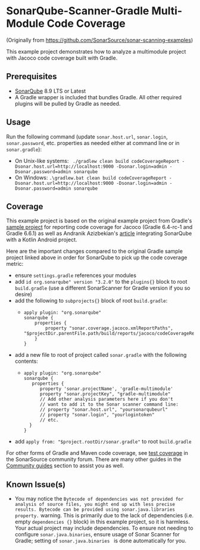 # SonarQube-Scanner-Gradle Multi-Module Code Coverage

(Originally from https://github.com/SonarSource/sonar-scanning-examples)

This example project demonstrates how to analyze a multimodule project with Jacoco code coverage built with Gradle.

## Prerequisites
* [SonarQube](http://www.sonarqube.org/downloads/) 8.9 LTS or Latest
* A Gradle wrapper is included that bundles Gradle. All other required plugins will be pulled by Gradle as needed.

## Usage
Run the following command (update `sonar.host.url`, `sonar.login`, `sonar.password`, etc. properties as needed either at command line or in `sonar.gradle`):
* On Unix-like systems:
  ` ./gradlew clean build codeCoverageReport -Dsonar.host.url=http://localhost:9000 -Dsonar.login=admin -Dsonar.password=admin sonarqube`
* On Windows:
  `.\gradlew.bat clean build codeCoverageReport -Dsonar.host.url=http://localhost:9000 -Dsonar.login=admin -Dsonar.password=admin sonarqube`

## Coverage
This example project is based on the original example project from Gradle's [sample project](https://docs.gradle.org/6.4-rc-1/samples/sample_jvm_multi_project_with_code_coverage.html) for reporting code coverage for Jacoco (Gradle 6.4-rc-1 and Gradle 6.6.1) as well as Andranik Azizbekian's [article](https://developer.disqo.com/blog/setup-android-project/)  integrating SonarQube with a Kotlin Android project.

Here are the important changes compared to the original Gradle sample project linked above in order for SonarQube to pick up the code coverage metric:
* ensure `settings.gradle` references your modules
* add `id org.sonarqube" version "3.2.0"` to the `plugins{}` block to root `build.gradle`  (use a different SonarScanner for Gradle version if you so desire)
* add the following to `subprojects{}` block of root `build.gradle`:
    * ```shell
      apply plugin: "org.sonarqube"
      sonarqube {
          properties {
              property "sonar.coverage.jacoco.xmlReportPaths", "$projectDir.parentFile.path/build/reports/jacoco/codeCoverageReport/codeCoverageReport.xml"
          }
      }
      ```
* add a new file to root of project called `sonar.gradle` with the following contents:
    * ```shell
      apply plugin: "org.sonarqube"
      sonarqube {
         properties {
            property 'sonar.projectName', 'gradle-multimodule'
            property "sonar.projectKey", "gradle-multimodule"
            // Add other analysis parameters here if you don't
            // want to add it to the Sonar scanner command line:
            // property "sonar.host.url", "yoursonarqubeurl"
            // property "sonar.login", "yourlogintoken"
            // etc.
        }
      }
      ```
* add `apply from: "$project.rootDir/sonar.gradle"` to root `build.gradle`


For other forms of Gradle and Maven code coverage, see [test coverage](https://community.sonarsource.com/t/coverage-test-data-importing-jacoco-coverage-report-in-xml-format) in the SonarSource community forum. There are many other guides in the [Community guides](https://community.sonarsource.com/c/announce/guides/) section to assist you as well.

## Known Issue(s)
* You may notice the `Bytecode of dependencies was not provided for analysis of source files, you might end up with less precise results. Bytecode can be provided using sonar.java.libraries property.` warning. This is primarily due to the lack of dependencies (i.e. empty `dependencies {}` block) in this example project, so it is harmless. Your actual project may include dependencies. To ensure not needing to configure `sonar.java.binaries`, ensure usage of Sonar Scanner for Gradle; setting of `sonar.java.binaries ` is done automatically for you.
